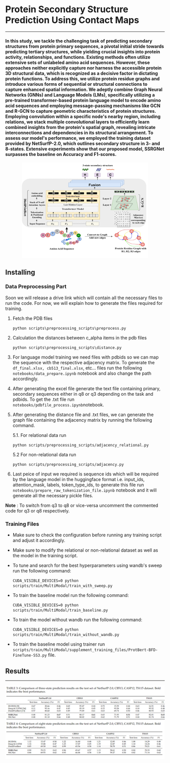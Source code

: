 # Protein Secondary Structure Prediction Using Contact Maps
-------------------------------------------------------

#### In this study, we tackle the challenging task of predicting secondary structures from protein primary sequences, a pivotal initial stride towards predicting tertiary structures, while yielding crucial insights into protein activity, relationships, and functions. Existing methods often utilize extensive sets of unlabeled amino acid sequences. However, these approaches neither explicitly capture nor harness the accessible protein 3D structural data, which is recognized as a decisive factor in dictating protein functions. To address this, we utilize protein residue graphs and introduce various forms of sequential or structural connections to capture enhanced spatial information. We adeptly combine Graph Neural Networks (GNNs) and Language Models (LMs), specifically utilizing a pre-trained transformer-based protein language model to encode amino acid sequences and employing message-passing mechanisms like GCN and R-GCN to capture geometric characteristics of protein structures. Employing convolution within a specific node's nearby region, including relations, we stack multiple convolutional layers to efficiently learn combined insights from the protein's spatial graph, revealing intricate interconnections and dependencies in its structural arrangement. To assess our model's performance, we employed the training dataset provided by NetSurfP-2.0, which outlines secondary structure in 3- and 8-states. Extensive experiments show that our proposed model, SSRGNet surpasses the baseline on Accuracy and F1-scores.

<!-- display the image -->
<p align="center">
  <img src="assets\architecture.jpg" width="400" height="300">

## Installing

### Data Preprocessing Part
Soon we will release a drive link which will contain all the necessary files to run the code. For now, we will explain how to generate the files required for training.

1. Fetch the PDB files
    ```
    python scripts\preprocessing_scripts\preprocess.py
    ```
2. Calculation the distances between c_alpha items in the pdb files
    ```
    python scripts\preprocessing_scripts\distance.py
    ```

3. For language model training we need files with pdbids so we can map the sequence with the respective adjacency matrix. To generate the `df_final.xlsx, cb513_final.xlsx`, etc... files run the following `notebooks/data_prepare.ipynb` notebook and also change the path accordingly.

4. After generating the excel file generate the text file containing primary, secondary sequences either in q8 or q3 depending on the task and pdbids. To get the .txt file run `notebooks/pdbfile_process.ipynb`notebook.

5. After generating the distance file and .txt files, we can generate the graph file containing the adjacency matrix by running the following command.

    5.1. For relational data run

    ```
    python scripts/preprocessing_scripts/adjacency_relational.py
    ```

    5.2 For non-relational data run

    ```
    python scripts/preprocessing_scripts/adjacency.py
    ```

6. Last peice of input we required is sequence ids which will be required by the language model in the huggingface format i.e. input_ids, attention_mask, labels, token_type_ids, to generate this file run `notebooks/prepare_raw_tokenization_file.ipynb` notebook and it will generate all the necessary pickle files.

**Note** : To switch from q3 to q8 or vice-versa uncomment the commented code for q3 or q8 respectively.

### Training Files

* Make sure to check the configuration before running any training script and adjust it accordingly.

* Make sure to modify the relational or non-relational dataset as well as the model in the training script.

* To tune and search for the best hyperparameters using wandb's sweep run the following command:

    ```
    CUDA_VISIBLE_DEVICES=0 python scripts/train/MultiModal/train_with_sweep.py
    ```

* To train the baseline model run the following command:

    ```
    CUDA_VISIBLE_DEVICES=0 python scripts/train/MultiModal/train_baseline.py
    ```

* To train the model without wandb run the following command:

    ```
    CUDA_VISIBLE_DEVICES=0 python scripts/train/MultiModal/train_without_wandb.py
    ```

* To train the baseline model using trainer run `scripts/train/MultiModal/supplement_training_files/ProtBert-BFD-FineTune-SS3.py` file.

## Results
-----------------
![Results Table](assets/Result.png)